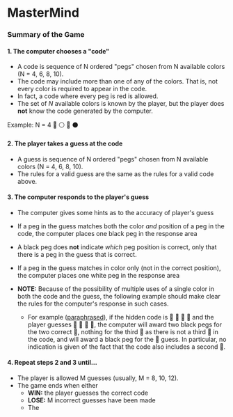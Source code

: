 # MasterMind

### Summary of the Game

#### 1. The computer chooses a "code"

  * A code is sequence of N ordered "pegs" chosen from N available colors (N = 4, 6, 8, 10).  
  * The code may include more than one of any of the colors. That is, not every color is required to appear in the code.  
  * In fact, a code where every peg is red is allowed.
  * The set of $N$ available colors is known by the player, but the player does **not** know the code generated by the computer.
  
  Example: N = 4 :red_circle: :white_circle: :large_blue_circle: :black_circle:
    
#### 2. The player takes a guess at the code

  * A guess is sequence of N ordered "pegs" chosen from N available colors (N = 4, 6, 8, 10). 
  * The rules for a valid guess are the same as the rules for a valid code above.
    
#### 3. The computer responds to the player's guess

  * The computer gives some hints as to the accuracy of player's guess
  * If a peg in the guess matches both the color _and_ position of a peg in the code, the computer places one black peg in the response area
  * A black peg does **not** indicate _which_ peg position is correct, only that there is a peg in the guess that is correct.
  * If a peg in the guess matches in color only (not in the correct position), the computer places one white peg in the response area
  
  * **NOTE:** Because of the possibility of multiple uses of a single color in both the code and the guess, the following example should make clear the rules for the computer's response in such cases.
    * For example ([paraphrased](https://en.wikipedia.org/wiki/Mastermind_(board_game)#Gameplay_and_rules)), if the hidden code is :red_circle: :red_circle: :large_blue_circle: :large_blue_circle: and the player guesses :red_circle: :red_circle: :red_circle: :large_blue_circle:, the computer will award two black pegs for the two correct :red_circle:, nothing for the third :red_circle: as there is not a third :red_circle: in the code, and will award a black peg for the :large_blue_circle: guess. In particular, no indication is given of the fact that the code also includes a second :large_blue_circle:.
    
#### 4. Repeat steps 2 and 3 until...

  * The player is allowed M guesses (usually, M = 8, 10, 12).
  * The game ends when either
    * **WIN:** the player guesses the correct code
    * **LOSE:** M incorrect guesses have been made
    * The 
